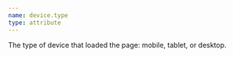 ```yaml
---
name: device.type
type: attribute
---
```


The type of device that loaded the page: mobile, tablet, or desktop.